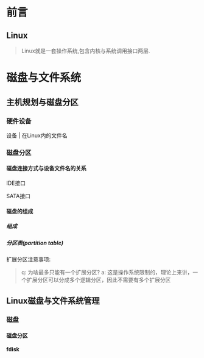 # 前言

## Linux

> Linux就是一套操作系统,包含内核与系统调用接口两层.

# 磁盘与文件系统

## 主机规划与磁盘分区

### 硬件设备

设备  |  在Linux内的文件名

### 磁盘分区

#### 磁盘连接方式与设备文件名的关系

IDE接口

SATA接口

#### 磁盘的组成

##### 组成

##### 分区表(partition table)

扩展分区注意事项:




> q: 为啥最多只能有一个扩展分区?
> a: 这是操作系统限制的，理论上来讲，一个扩展分区可以分成多个逻辑分区，因此不需要有多个扩展分区

## Linux磁盘与文件系统管理

### 磁盘

#### 磁盘分区

**fdisk**

